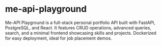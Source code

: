 # me-api-playground
Me-API Playground is a full-stack personal portfolio API built with FastAPI, PostgreSQL, and React. It features CRUD operations, advanced queries, search, and a minimal frontend showcasing skills and projects. Dockerized for easy deployment, ideal for job placement demos.
